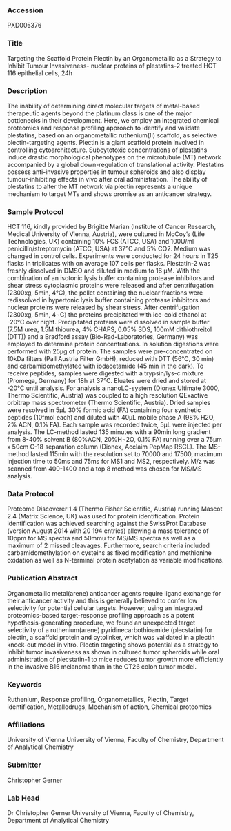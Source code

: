 ### Accession
PXD005376

### Title
Targeting the Scaffold Protein Plectin by an Organometallic as a Strategy to Inhibit Tumour Invasiveness- nuclear proteins of plestatins-2 treated HCT 116 epithelial cells, 24h

### Description
The inability of determining direct molecular targets of metal-based therapeutic agents beyond the platinum class is one of the major bottlenecks in their development. Here, we employ an integrated chemical proteomics and response profiling approach to identify and validate plestatins, based on an organometallic ruthenium(II) scaffold, as selective plectin-targeting agents. Plectin is a giant scaffold protein involved in controlling cytoarchitecture. Subcytotoxic concentrations of plestatins induce drastic morphological phenotypes on the microtubule (MT) network accompanied by a global down-regulation of translational activity. Plestatins possess anti-invasive properties in tumour spheroids and also display tumour-inhibiting effects in vivo after oral administration. The ability of plestatins to alter the MT network via plectin represents a unique mechanism to target MTs and shows promise as an anticancer strategy.

### Sample Protocol
HCT 116, kindly provided by Brigitte Marian (Institute of Cancer Research, Medical University of Vienna, Austria), were cultured in McCoy’s (Life Technologies, UK) containing 10% FCS (ATCC, USA) and 100U/ml penicillin/streptomycin (ATCC, USA) at 37°C and 5% CO2. Medium was changed in control cells. Experiments were conducted for 24 hours in T25 flasks in triplicates with on average 107 cells per flasks. Plestatin-2 was freshly dissolved in DMSO and diluted in medium to 16 μM. With the combination of an isotonic lysis buffer containing protease inhibitors and shear stress cytoplasmic proteins were released and after centrifugation (2300xg, 5min, 4°C), the pellet containing the nuclear fractions were redissolved in hypertonic lysis buffer containing protease inhibitors and nuclear proteins were released by shear stress. After centrifugation (2300xg, 5min, 4¬C) the proteins precipitated with ice-cold ethanol at -20°C over night. Precipitated proteins were dissolved in sample buffer (7.5M urea, 1.5M thiourea, 4% CHAPS, 0.05% SDS, 100mM dithiothreitol (DTT)) and a Bradford assay (Bio-Rad-Laboratories, Germany) was employed to determine protein concentrations. In solution digestions were performed with 25µg of protein. The samples were pre-concentrated on 10kDa filters (Pall Austria Filter GmbH), reduced with DTT (56°C, 30 min) and carbamidomethylated with iodacetamide (45 min in the dark). To receive peptides, samples were digested with a trypsin/lys-c mixture (Promega, Germany) for 18h at 37°C. Eluates were dried and stored at -20°C until analysis. For analysis a nanoLC-system (Dionex Ultimate 3000, Thermo Scientific, Austria) was coupled to a high resolution QExactive orbitrap mass spectrometer (Thermo Scientific, Austria). Dried samples were resolved in 5µL 30% formic acid (FA) containing four synthetic peptides (10fmol each) and diluted with 40µL mobile phase A (98% H2O, 2% ACN, 0.1% FA). Each sample was recorded twice, 5µL were injected per analysis. The LC-method lasted 135 minutes with a 90min long gradient from 8-40% solvent B (80%ACN, 20%H¬2O, 0.1% FA) running over a 75µm x 50cm C-18 separation column (Dionex, Acclaim PepMap RSCL). The MS-method lasted 115min with the resolution set to 70000 and 17500, maximum injection time to 50ms and 75ms for MS1 and MS2, respectively. M/z was scanned from 400-1400 and a top 8 method was chosen for MS/MS analysis.

### Data Protocol
Proteome Discoverer 1.4 (Thermo Fisher Scientific, Austria) running Mascot 2.4 (Matrix Science, UK) was used for protein identification. Protein identification was achieved searching against the SwissProt Database (version August 2014 with 20 194 entries) allowing a mass tolerance of 10ppm for MS spectra and 50mmu for MS/MS spectra as well as a maximum of 2 missed cleavages. Furthermore, search criteria included carbamidomethylation on cysteins as fixed modification and methionine oxidation as well as N-terminal protein acetylation as variable modifications.

### Publication Abstract
Organometallic metal(arene) anticancer agents require ligand exchange for their anticancer activity and this is generally believed to confer low selectivity for potential cellular targets. However, using an integrated proteomics-based target-response profiling approach as a potent hypothesis-generating procedure, we found an unexpected target selectivity of a ruthenium(arene) pyridinecarbothioamide (plecstatin) for plectin, a scaffold protein and cytolinker, which was validated in a plectin knock-out model in&#x2005;vitro. Plectin targeting shows potential as a strategy to inhibit tumor invasiveness as shown in cultured tumor spheroids while oral administration of plecstatin-1 to mice reduces tumor growth more efficiently in the invasive B16&#x2005;melanoma than in the CT26&#x2005;colon tumor model.

### Keywords
Ruthenium, Response profiling, Organometallics, Plectin, Target identification, Metallodrugs, Mechanism of action, Chemical proteomics

### Affiliations
University of Vienna
University of Vienna, Faculty of Chemistry, Department of Analytical Chemistry

### Submitter
Christopher Gerner

### Lab Head
Dr Christopher Gerner
University of Vienna, Faculty of Chemistry, Department of Analytical Chemistry


